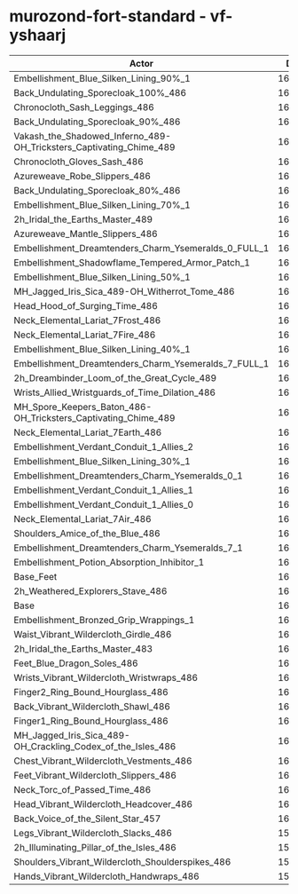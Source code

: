 # murozond-fort-standard - vf-yshaarj
| Actor | DPS | Increase |
|---|:---:|:---:|
|Embellishment_Blue_Silken_Lining_90%_1|163934|1.94%|
|Back_Undulating_Sporecloak_100%_486|163876|1.90%|
|Chronocloth_Sash_Leggings_486|163769|1.83%|
|Back_Undulating_Sporecloak_90%_486|163640|1.75%|
|Vakash_the_Shadowed_Inferno_489-OH_Tricksters_Captivating_Chime_489|163562|1.71%|
|Chronocloth_Gloves_Sash_486|163512|1.68%|
|Azureweave_Robe_Slippers_486|163467|1.65%|
|Back_Undulating_Sporecloak_80%_486|163305|1.55%|
|Embellishment_Blue_Silken_Lining_70%_1|163221|1.49%|
|2h_Iridal_the_Earths_Master_489|163044|1.38%|
|Azureweave_Mantle_Slippers_486|163025|1.37%|
|Embellishment_Dreamtenders_Charm_Ysemeralds_0_FULL_1|162757|1.21%|
|Embellishment_Shadowflame_Tempered_Armor_Patch_1|162577|1.09%|
|Embellishment_Blue_Silken_Lining_50%_1|162494|1.04%|
|MH_Jagged_Iris_Sica_489-OH_Witherrot_Tome_486|162401|0.98%|
|Head_Hood_of_Surging_Time_486|162354|0.96%|
|Neck_Elemental_Lariat_7Frost_486|162345|0.95%|
|Neck_Elemental_Lariat_7Fire_486|162342|0.95%|
|Embellishment_Blue_Silken_Lining_40%_1|162153|0.83%|
|Embellishment_Dreamtenders_Charm_Ysemeralds_7_FULL_1|162010|0.74%|
|2h_Dreambinder_Loom_of_the_Great_Cycle_489|161966|0.71%|
|Wrists_Allied_Wristguards_of_Time_Dilation_486|161939|0.70%|
|MH_Spore_Keepers_Baton_486-OH_Tricksters_Captivating_Chime_489|161924|0.69%|
|Neck_Elemental_Lariat_7Earth_486|161922|0.69%|
|Embellishment_Verdant_Conduit_1_Allies_2|161808|0.62%|
|Embellishment_Blue_Silken_Lining_30%_1|161793|0.61%|
|Embellishment_Dreamtenders_Charm_Ysemeralds_0_1|161747|0.58%|
|Embellishment_Verdant_Conduit_1_Allies_1|161673|0.53%|
|Embellishment_Verdant_Conduit_1_Allies_0|161648|0.52%|
|Neck_Elemental_Lariat_7Air_486|161594|0.48%|
|Shoulders_Amice_of_the_Blue_486|161250|0.27%|
|Embellishment_Dreamtenders_Charm_Ysemeralds_7_1|161189|0.23%|
|Embellishment_Potion_Absorption_Inhibitor_1|161064|0.15%|
|Base_Feet|161059|0.15%|
|2h_Weathered_Explorers_Stave_486|161006|0.12%|
|Base|160818|0.00%|
|Embellishment_Bronzed_Grip_Wrappings_1|160812|0.00%|
|Waist_Vibrant_Wildercloth_Girdle_486|160786|-0.02%|
|2h_Iridal_the_Earths_Master_483|160722|-0.06%|
|Feet_Blue_Dragon_Soles_486|160674|-0.09%|
|Wrists_Vibrant_Wildercloth_Wristwraps_486|160620|-0.12%|
|Finger2_Ring_Bound_Hourglass_486|160558|-0.16%|
|Back_Vibrant_Wildercloth_Shawl_486|160445|-0.23%|
|Finger1_Ring_Bound_Hourglass_486|160439|-0.24%|
|MH_Jagged_Iris_Sica_489-OH_Crackling_Codex_of_the_Isles_486|160419|-0.25%|
|Chest_Vibrant_Wildercloth_Vestments_486|160292|-0.33%|
|Feet_Vibrant_Wildercloth_Slippers_486|160239|-0.36%|
|Neck_Torc_of_Passed_Time_486|160204|-0.38%|
|Head_Vibrant_Wildercloth_Headcover_486|160198|-0.39%|
|Back_Voice_of_the_Silent_Star_457|160127|-0.43%|
|Legs_Vibrant_Wildercloth_Slacks_486|159965|-0.53%|
|2h_Illuminating_Pillar_of_the_Isles_486|159927|-0.55%|
|Shoulders_Vibrant_Wildercloth_Shoulderspikes_486|159903|-0.57%|
|Hands_Vibrant_Wildercloth_Handwraps_486|159649|-0.73%|
